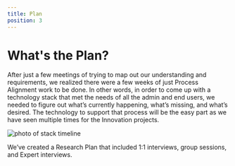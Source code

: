 ```yaml
---
title: Plan
position: 3
---
```


# What's the Plan?

After just a few meetings of trying to map out our understanding and requirements, we realized there were a few weeks of just Process Alignment work to be done. In other words, in order to come up with a technology stack that met the needs of all the admin and end users, we needed to figure out what’s currently happening, what’s missing, and what’s desired. The technology to support that process will be the easy part as we have seen multiple times for the Innovation projects.

![photo of stack timeline](/uploads/stacktimeline.jpg)

We’ve created a Research Plan that included 1:1 interviews, group sessions, and Expert interviews.
